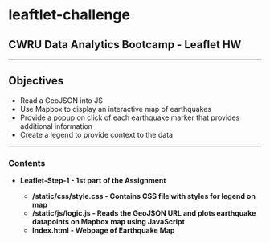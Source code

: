 # leaftlet-challenge
## CWRU Data Analytics Bootcamp - Leaflet HW
---------------------------
## Objectives
* Read a GeoJSON into JS
* Use Mapbox to display an interactive map of earthquakes
* Provide a popup on click of each earthquake marker that provides additional information
* Create a legend to provide context to the data
----------------------------
### Contents
* <b>Leaflet-Step-1 - 1st part of the Assignment
  * <b>/static/css/style.css</b> - Contains CSS file with styles for legend on map
  * <b>/static/js/logic.js</b> - Reads the GeoJSON URL and plots earthquake datapoints on Mapbox map using JavaScript
  * <b>Index.html</b> - Webpage of Earthquake Map
